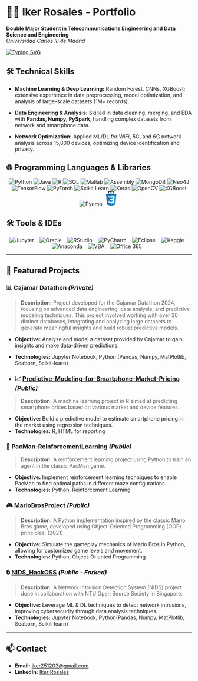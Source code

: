 # 👨‍💻 Iker Rosales - Portfolio

**Double Major Student in Telecommunications Engineering and Data Science and Engineering**  
*Universidad Carlos III de Madrid*

[![Typing SVG](https://readme-typing-svg.herokuapp.com?font=Courier&weight=800&size=30&pause=1000&color=F1F700&center=true&width=435&lines=Hi%2C+I'm+Iker+Rosales;Data+Science+and+Engineering+Student;Telecommunication+Engineering+Student;Universidad+Carlos+III+de+Madrid;Nanyang+Technological+University+(Singapore))](https://git.io/typing-svg)



## 🛠️ Technical Skills

- **Machine Learning & Deep Learning:** Random Forest, CNNs, XGBoost; extensive experience in data preprocessing, model optimization, and analysis of large-scale datasets (1M+ records).
  
- **Data Engineering & Analysis:** Skilled in data cleaning, merging, and EDA with **Pandas, Numpy, PySpark**, handling complex datasets from network and smartphone data.

- **Network Optimization:** Applied ML/DL for WiFi, 5G, and 6G network analysis across 15,800 devices, optimizing device identification and privacy.


## 🌐 Programming Languages & Libraries

<p align="center">
  <img src="https://img.shields.io/badge/-Python-3776AB?style=for-the-badge&logo=python&logoColor=white" alt="Python">
  <img src="https://img.shields.io/badge/-Java-007396?style=for-the-badge&logo=java&logoColor=white" alt="Java">
  <img src="https://img.shields.io/badge/-R-276DC3?style=for-the-badge&logo=r&logoColor=white" alt="R">
  <img src="https://img.shields.io/badge/-SQL-CC2927?style=for-the-badge&logo=microsoft-sql-server&logoColor=white" alt="SQL">
  <img src="https://img.shields.io/badge/-Matlab-0076A8?style=for-the-badge&logo=mathworks&logoColor=white" alt="Matlab">
  <img src="https://img.shields.io/badge/-Assembly-2C4CB5?style=for-the-badge&logo=assembler&logoColor=white" alt="Assembly">
  <img src="https://img.shields.io/badge/-MongoDB-47A248?style=for-the-badge&logo=mongodb&logoColor=white" alt="MongoDB">
  <img src="https://img.shields.io/badge/-Neo4J-008CC1?style=for-the-badge&logo=neo4j&logoColor=white" alt="Neo4J">
  <img src="https://img.shields.io/badge/-TensorFlow-FF6F61?style=for-the-badge&logo=tensorflow&logoColor=white" alt="TensorFlow">
  <img src="https://img.shields.io/badge/-PyTorch-EE4C2C?style=for-the-badge&logo=pytorch&logoColor=white" alt="PyTorch">
  <img src="https://img.shields.io/badge/-Scikit%20Learn-F7931E?style=for-the-badge&logo=scikit-learn&logoColor=white" alt="Scikit Learn">
  <img src="https://img.shields.io/badge/-Keras-D00000?style=for-the-badge&logo=keras&logoColor=white" alt="Keras">
  <img src="https://img.shields.io/badge/-OpenCV-5C3EE8?style=for-the-badge&logo=opencv&logoColor=white" alt="OpenCV">
  <img src="https://img.shields.io/badge/-XGBoost-1C75BC?style=for-the-badge&logo=xgboost&logoColor=white" alt="XGBoost">
  <img src="https://img.shields.io/badge/-Pyomo-87A4A5?style=for-the-badge&logo=python&logoColor=white" alt="Pyomo">
  <a href="https://www.w3schools.com/css/" target="_blank" rel="noreferrer"> <img src="https://raw.githubusercontent.com/devicons/devicon/master/icons/css3/css3-original-wordmark.svg" alt="css3" width="40" height="40"/> </a>
  
</p>

## 🛠️ Tools & IDEs
<p align="center">
  <img src="https://img.shields.io/badge/-Jupyter-F37626?style=for-the-badge&logo=jupyter&logoColor=white" alt="Jupyter"/> &nbsp;&nbsp;
  <img src="https://img.shields.io/badge/-Oracle-F80000?style=for-the-badge&logo=oracle&logoColor=white" alt="Oracle"/> &nbsp;&nbsp;
  <img src="https://img.shields.io/badge/-RStudio-75AADB?style=for-the-badge&logo=rstudio&logoColor=white" alt="RStudio"/> &nbsp;&nbsp;
  <img src="https://img.shields.io/badge/-PyCharm-000000?style=for-the-badge&logo=pycharm&logoColor=white" alt="PyCharm"/> &nbsp;&nbsp;
  <img src="https://img.shields.io/badge/-Eclipse-2C2255?style=for-the-badge&logo=eclipse&logoColor=white" alt="Eclipse"/> &nbsp;&nbsp;
  <img src="https://img.shields.io/badge/-Kaggle-20BEFF?style=for-the-badge&logo=kaggle&logoColor=white" alt="Kaggle"/> &nbsp;&nbsp;
  <img src="https://img.shields.io/badge/-Anaconda-44A833?style=for-the-badge&logo=anaconda&logoColor=white" alt="Anaconda"/> &nbsp;&nbsp;
  <img src="https://img.shields.io/badge/-VBA-217346?style=for-the-badge&logo=microsoft-excel&logoColor=white" alt="VBA"/> &nbsp;&nbsp;
  <img src="https://img.shields.io/badge/-Office%20365-D83B01?style=for-the-badge&logo=microsoft-office&logoColor=white" alt="Office 365"/> &nbsp;&nbsp;
</p>

---


## 📂 Featured Projects

### 📊 Cajamar Datathon *(Private)*
> **Description:** Project developed for the Cajamar Datathon 2024, focusing on advanced data engineering, data analysis, and predictive modeling techniques. This project involved working with over 30 distinct databases, integrating and analyzing large datasets to generate meaningful insights and build robust predictive models.

- **Objective:** Analyze and model a dataset provided by Cajamar to gain insights and make data-driven predictions.
- **Technologies:** Jupyter Notebook, Python (Pandas, Numpy, MatPlotlib, Seaborn, Scikit-learn)

- ### 📈 [Predictive-Modeling-for-Smartphone-Market-Pricing](https://github.com/ikerosales/Predictive-Modeling-for-Smartphone-Market-Pricing) *(Public)*
> **Description:** A machine learning project in R aimed at predicting smartphone prices based on various market and device features.

- **Objective:** Build a predictive model to estimate smartphone pricing in the market using regression techniques.
- **Technologies:** R, HTML for reporting
  
### 👾 [PacMan-ReinforcementLearning](https://github.com/ikerosales/PacMan-ReinforcementLearning) *(Public)*
> **Description:** A reinforcement learning project using Python to train an agent in the classic PacMan game.

- **Objective:** Implement reinforcement learning techniques to enable PacMan to find optimal paths in different maze configurations.
- **Technologies:** Python, Reinforcement Learning 

### 🎮 [MarioBrosProject](https://github.com/ikerosales/MarioBrosProject) *(Public)*
> **Description:** A Python implementation inspired by the classic Mario Bros game, developed using Object-Oriented Programming (OOP) principles. (2021)

- **Objective:** Simulate the gameplay mechanics of Mario Bros in Python, allowing for customized game levels and movement.
- **Technologies:** Python, Object-Oriented Programming

### 🔒 [NIDS_HackOSS](https://github.com/ikerosales/NIDS_HackOSS) *(Public - Forked)*
> **Description:** A Network Intrusion Detection System (NIDS) project done in collaboration with NTU Open Source Society in Singapore.

- **Objective:** Leverage ML & DL techniques to detect network intrusions, improving cybersecurity through data analysis techniques.
- **Technologies:** Jupyter Notebook, Python(Pandas, Numpy, MatPlotlib, Seaborn, Scikit-learn)

---

## 📫 Contact

- **Email:** [iker251203@gmail.com](mailto:iker251203@gmail.com)
- **LinkedIn:** [Iker Rosales](https://www.linkedin.com/in/iker-rosales-saiz-49218531b/)
